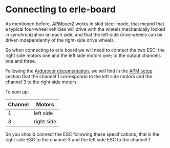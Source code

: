 # Connecting to erle-board

As mentioned before,  [APMover2](https://github.com/BeaglePilot/ardupilot/tree/master/APMrover2) works in skid steer mode, that meand that a typical four-wheel vehicles will drive with the wheels mechanically locked in synchronization on each side, and that the left-side drive wheels can be driven independently of the right-side drive wheels.

So when connecting to erle board we will need to connect the two ESC: the right side motors one and the left side motors one; to the output channels one and three.

Following the [Ardurover documentation](http://rover.ardupilot.com/wiki/table-of-contents/), we will find in the [APM setup](http://rover.ardupilot.com/wiki/setup/) section that the channel 1 correspondo to the left side motors and the channel 3 to the right side motors.

To sum up:

|**Channel**|**Motors**|
|-----|-----|
|1|left side|
|3|right side|

So you should connect the ESC following these specifications, that is the right side ESC to the channel 3 and the left side ESC to the channel 1.
